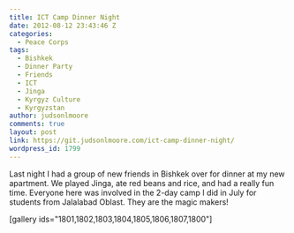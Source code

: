 ```yaml
---
title: ICT Camp Dinner Night
date: 2012-08-12 23:43:46 Z
categories:
  - Peace Corps
tags:
  - Bishkek
  - Dinner Party
  - Friends
  - ICT
  - Jinga
  - Kyrgyz Culture
  - Kyrgyzstan
author: judsonlmoore
comments: true
layout: post
link: https://git.judsonlmoore.com/ict-camp-dinner-night/
wordpress_id: 1799
---
```


Last night I had a group of new friends in Bishkek over for dinner at my new apartment. We played Jinga, ate red beans and rice, and had a really fun time. Everyone here was involved in the 2-day camp I did in July for students from Jalalabad Oblast. They are the magic makers!

[gallery ids="1801,1802,1803,1804,1805,1806,1807,1800"]
